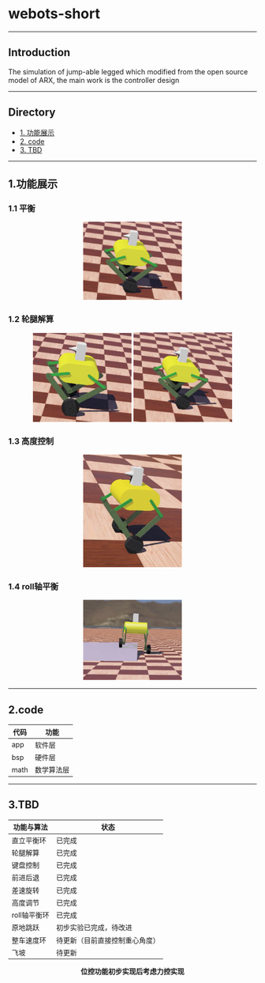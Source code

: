 # webots-short
---
## Introduction 
The simulation of jump-able legged which modified from the open source model of ARX, the main work is the controller design


---
## Directory
* [1. 功能展示](#1功能展示)
* [2. code](#2code)
* [3. TBD](#2TBD)

---

## 1.功能展示
### 1.1 平衡
 <center>

<!-- ![描述1](image/平衡.png) -->
<img src = "image/平衡.png" alt = "image/平衡.png" width = "200">

 </center>

### 1.2 轮腿解算
 <center>

<!-- ![描述1](image/轮腿倒立摆角度解算.png)
![描述1](image/轮腿倒立摆角度解算2.png) -->
<img src = "image/轮腿倒立摆角度解算.png" alt = "image/轮腿倒立摆角度解算.png" width = "200">  


<img src = "image/轮腿倒立摆角度解算2.png" alt = "image/轮腿倒立摆角度解算2.png" width = "200">

 </center>

### 1.3 高度控制
 <center>

<!-- ![描述1](image/高度控制.png) -->
<img src = "image/高度控制.png" alt = "image/高度控制.png" width = "200">

 </center>

### 1.4 roll轴平衡
 <center>

<!-- ![描述1](image/roll轴平衡.png) -->
<img src = "image/roll轴平衡.png" alt = "image/高度控制.png" width = "200">

 </center>

---
## 2.code

 <center>

|代码    |  功能   |
| ------- | ------ |
|app |软件层
|bsp |硬件层
|math |数学算法层

 </center>

---
## 3.TBD
 <center>

|功能与算法      |  状态   |
| ------- | ------ |
|直立平衡环 |已完成
|轮腿解算 |已完成
|键盘控制 |已完成
|前进后退 |已完成
|差速旋转 |已完成
|高度调节 |已完成
|roll轴平衡环 |已完成
|原地跳跃 |初步实验已完成，待改进
|整车速度环 |待更新（目前直接控制重心角度）
|飞坡 |待更新

**位控功能初步实现后考虑力控实现**



 </center>